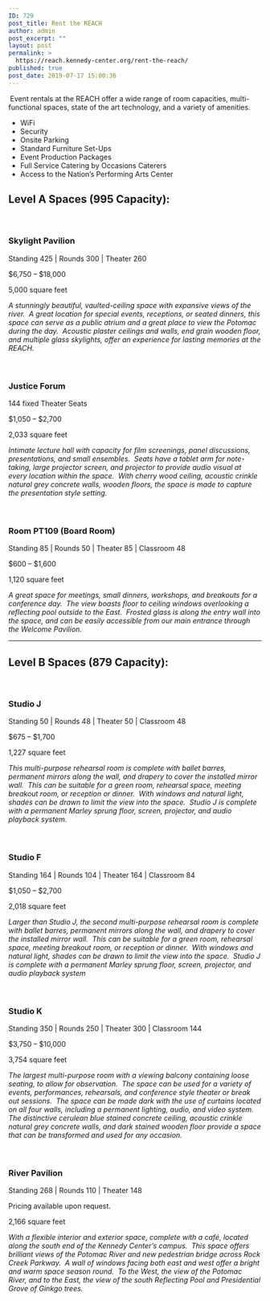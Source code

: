 ```yaml
---
ID: 729
post_title: Rent the REACH
author: admin
post_excerpt: ""
layout: post
permalink: >
  https://reach.kennedy-center.org/rent-the-reach/
published: true
post_date: 2019-07-17 15:00:36
---
```

<p><strong>&nbsp;</strong>Event rentals at the REACH offer a wide range of room capacities, multi-functional spaces, state of the art technology, and a variety of amenities.</p>
<ul>
<li>WiFi</li>
<li>Security</li>
<li>Onsite Parking</li>
<li>Standard Furniture Set-Ups</li>
<li>Event Production Packages</li>
<li>Full Service Catering by Occasions Caterers</li>
<li>Access to the Nation’s Performing Arts Center</li>
</ul>

<!-- wp:heading -->
<h2><strong>Level A Spaces (995 Capacity):</strong></h2>
<!-- /wp:heading -->

<!-- wp:media-text {"mediaPosition":"right","mediaId":606,"mediaType":"image","isStackedOnMobile":true,"className":"media-card"} -->
<div class="wp-block-media-text alignwide has-media-on-the-right is-stacked-on-mobile media-card"><figure class="wp-block-media-text__media"><img src="https://reach.kennedy-center.org/wp-content/uploads/2019/03/spaces__0004_skylight_pavilion.jpg" alt="" class="wp-image-606"/></figure><div class="wp-block-media-text__content"><!-- wp:heading {"level":3} -->
<h3> <br>Skylight Pavilion </h3>
<!-- /wp:heading -->

<!-- wp:paragraph -->
<p>Standing 425 | Rounds 300 | Theater 260</p>
<!-- /wp:paragraph -->

<!-- wp:paragraph -->
<p>$6,750 – $18,000</p>
<!-- /wp:paragraph -->

<!-- wp:paragraph -->
<p>5,000 square feet</p>
<!-- /wp:paragraph -->

<!-- wp:paragraph -->
<p><em>A stunningly beautiful, vaulted-ceiling space with expansive views of the river.&nbsp; A great location for special events, receptions, or seated dinners, this space can serve as a public atrium and a great place to view the Potomac during the day.&nbsp; Acoustic plaster ceilings and walls, end grain wooden floor, and multiple glass skylights, offer an experience for lasting memories at the REACH.</em></p>
<!-- /wp:paragraph --></div></div>
<!-- /wp:media-text -->

<!-- wp:media-text {"mediaPosition":"right","mediaId":605,"mediaType":"image","isStackedOnMobile":true,"className":"media-card"} -->
<div class="wp-block-media-text alignwide has-media-on-the-right is-stacked-on-mobile media-card"><figure class="wp-block-media-text__media"><img src="https://reach.kennedy-center.org/wp-content/uploads/2019/03/spaces__0003_justice_forum.jpg" alt="" class="wp-image-605"/></figure><div class="wp-block-media-text__content"><!-- wp:heading {"level":3} -->
<h3> <br>Justice Forum</h3>
<!-- /wp:heading -->

<!-- wp:paragraph -->
<p>144 fixed Theater Seats</p>
<!-- /wp:paragraph -->

<!-- wp:paragraph -->
<p>$1,050 – $2,700</p>
<!-- /wp:paragraph -->

<!-- wp:paragraph -->
<p>2,033 square feet</p>
<!-- /wp:paragraph -->

<!-- wp:paragraph -->
<p><em>Intimate lecture hall with capacity for film screenings, panel discussions, presentations, and small ensembles.&nbsp; Seats have a tablet arm for note-taking, large projector screen, and projector to provide audio visual at every location within the space.&nbsp; With cherry wood ceiling, acoustic crinkle natural grey concrete walls, wooden floors, the space is made to capture the presentation style setting.</em></p>
<!-- /wp:paragraph --></div></div>
<!-- /wp:media-text -->

<!-- wp:media-text {"mediaPosition":"right","mediaId":603,"mediaType":"image","isStackedOnMobile":true,"className":"media-card"} -->
<div class="wp-block-media-text alignwide has-media-on-the-right is-stacked-on-mobile media-card"><figure class="wp-block-media-text__media"><img src="https://reach.kennedy-center.org/wp-content/uploads/2019/03/spaces__0001_room_pt109.jpg" alt="" class="wp-image-603"/></figure><div class="wp-block-media-text__content"><!-- wp:heading {"level":3} -->
<h3> <br>Room PT109 (Board Room)</h3>
<!-- /wp:heading -->

<!-- wp:paragraph -->
<p>Standing 85 | Rounds 50 | Theater 85 | Classroom 48</p>
<!-- /wp:paragraph -->

<!-- wp:paragraph -->
<p>$600 – $1,600</p>
<!-- /wp:paragraph -->

<!-- wp:paragraph -->
<p>1,120 square feet</p>
<!-- /wp:paragraph -->

<!-- wp:paragraph -->
<p><em>A great space for meetings, small dinners, workshops, and breakouts for a conference day.&nbsp; The view boasts floor to ceiling windows overlooking a reflecting pool outside to the East.&nbsp; Frosted glass is along the entry wall into the space, and can be easily accessible from our main entrance through the Welcome Pavilion.</em></p>
<!-- /wp:paragraph --></div></div>
<!-- /wp:media-text -->

<!-- wp:separator -->
<hr class="wp-block-separator"/>
<!-- /wp:separator -->

<!-- wp:heading -->
<h2><strong>Level B Spaces (879 Capacity):</strong></h2>
<!-- /wp:heading -->

<!-- wp:media-text {"mediaPosition":"right","mediaId":608,"mediaType":"image","isStackedOnMobile":true,"className":"media-card"} -->
<div class="wp-block-media-text alignwide has-media-on-the-right is-stacked-on-mobile media-card"><figure class="wp-block-media-text__media"><img src="https://reach.kennedy-center.org/wp-content/uploads/2019/03/spaces__0006_studios_jfk.jpg" alt="" class="wp-image-608"/></figure><div class="wp-block-media-text__content"><!-- wp:heading {"level":3} -->
<h3> <br>Studio J   </h3>
<!-- /wp:heading -->

<!-- wp:paragraph -->
<p>Standing 50 | Rounds 48 | Theater 50 | Classroom 48</p>
<!-- /wp:paragraph -->

<!-- wp:paragraph -->
<p>$675 – $1,700</p>
<!-- /wp:paragraph -->

<!-- wp:paragraph -->
<p>1,227 square feet</p>
<!-- /wp:paragraph -->

<!-- wp:paragraph -->
<p><em>This multi-purpose rehearsal room is complete with ballet barres, permanent mirrors along the wall, and drapery to cover the installed mirror wall.&nbsp; This can be suitable for a green room, rehearsal space, meeting breakout room, or reception or dinner.&nbsp; With windows and natural light, shades can be drawn to limit the view into the space.&nbsp; Studio J is complete with a permanent Marley sprung floor, screen, projector, and audio playback system.</em></p>
<!-- /wp:paragraph --></div></div>
<!-- /wp:media-text -->

<!-- wp:media-text {"mediaPosition":"right","mediaId":608,"mediaType":"image","isStackedOnMobile":true,"className":"media-card"} -->
<div class="wp-block-media-text alignwide has-media-on-the-right is-stacked-on-mobile media-card"><figure class="wp-block-media-text__media"><img src="https://reach.kennedy-center.org/wp-content/uploads/2019/03/spaces__0006_studios_jfk.jpg" alt="" class="wp-image-608"/></figure><div class="wp-block-media-text__content"><!-- wp:heading {"level":3} -->
<h3> <br>Studio F </h3>
<!-- /wp:heading -->

<!-- wp:paragraph -->
<p>Standing 164 | Rounds 104 | Theater 164 | Classroom 84</p>
<!-- /wp:paragraph -->

<!-- wp:paragraph -->
<p>$1,050 – $2,700</p>
<!-- /wp:paragraph -->

<!-- wp:paragraph -->
<p>2,018 square feet</p>
<!-- /wp:paragraph -->

<!-- wp:paragraph -->
<p><em>Larger than Studio J, the second multi-purpose rehearsal room is complete with ballet barres, permanent mirrors along the wall, and drapery to cover the installed mirror wall.&nbsp; This can be suitable for a green room, rehearsal space, meeting breakout room, or reception or dinner.&nbsp; With windows and natural light, shades can be drawn to limit the view into the space.&nbsp; Studio J is complete with a permanent Marley sprung floor, screen, projector, and audio playback system</em></p>
<!-- /wp:paragraph -->

<!-- wp:paragraph -->
<p></p>
<!-- /wp:paragraph --></div></div>
<!-- /wp:media-text -->

<!-- wp:media-text {"mediaPosition":"right","mediaId":608,"mediaType":"image","isStackedOnMobile":true,"className":"media-card"} -->
<div class="wp-block-media-text alignwide has-media-on-the-right is-stacked-on-mobile media-card"><figure class="wp-block-media-text__media"><img src="https://reach.kennedy-center.org/wp-content/uploads/2019/03/spaces__0006_studios_jfk.jpg" alt="" class="wp-image-608"/></figure><div class="wp-block-media-text__content"><!-- wp:heading {"level":3} -->
<h3> <br>Studio K </h3>
<!-- /wp:heading -->

<!-- wp:paragraph -->
<p>Standing 350 | Rounds 250 | Theater 300 | Classroom 144</p>
<!-- /wp:paragraph -->

<!-- wp:paragraph -->
<p>$3,750 – $10,000</p>
<!-- /wp:paragraph -->

<!-- wp:paragraph -->
<p>3,754 square feet</p>
<!-- /wp:paragraph -->

<!-- wp:paragraph -->
<p><em>The largest multi-purpose room with a viewing balcony containing loose seating, to allow for observation.&nbsp; The space can be used for a variety of events, performances, rehearsals, and conference style theater or break out sessions.&nbsp; The space can be made dark with the use of curtains located on all four walls, including a permanent lighting, audio, and video system.&nbsp; The distinctive cerulean blue stained concrete ceiling, acoustic crinkle natural grey concrete walls, and dark stained wooden floor provide a space that can be transformed and used for any occasion.</em></p>
<!-- /wp:paragraph -->

<!-- wp:paragraph -->
<p></p>
<!-- /wp:paragraph --></div></div>
<!-- /wp:media-text -->

<!-- wp:media-text {"mediaPosition":"right","mediaId":611,"mediaType":"image","isStackedOnMobile":true,"className":"media-card"} -->
<div class="wp-block-media-text alignwide has-media-on-the-right is-stacked-on-mobile media-card"><figure class="wp-block-media-text__media"><img src="https://reach.kennedy-center.org/wp-content/uploads/2019/03/spaces__0009_river_pavilion.jpg" alt="" class="wp-image-611"/></figure><div class="wp-block-media-text__content"><!-- wp:heading {"level":3} -->
<h3> <br>River Pavilion </h3>
<!-- /wp:heading -->

<!-- wp:paragraph -->
<p>Standing 268 | Rounds 110 | Theater 148</p>
<!-- /wp:paragraph -->

<!-- wp:paragraph -->
<p>Pricing available upon request.</p>
<!-- /wp:paragraph -->

<!-- wp:paragraph -->
<p>2,166 square feet</p>
<!-- /wp:paragraph -->

<!-- wp:paragraph -->
<p><em>With a flexible interior and exterior space, complete with a café, located along the south end of the Kennedy Center’s campus.&nbsp; This space offers brilliant views of the Potomac River and new pedestrian bridge across Rock Creek Parkway.&nbsp; A wall of windows facing both east and west offer a bright and warm space season round.&nbsp; To the West, the view of the Potomac River, and to the East, the view of the south Reflecting Pool and Presidential Grove of Ginkgo trees.</em></p>
<!-- /wp:paragraph --></div></div>
<!-- /wp:media-text -->

<!-- wp:columns {"columns":1} -->
<div class="wp-block-columns has-1-columns"><!-- wp:column -->
<div class="wp-block-column"></div>
<!-- /wp:column --></div>
<!-- /wp:columns -->